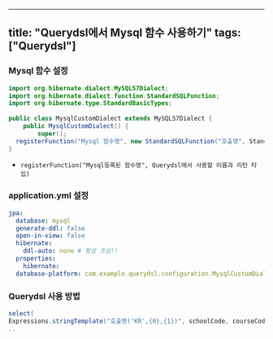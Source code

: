 
---
title: "Querydsl에서 Mysql 함수 사용하기"
tags: ["Querydsl"]
---
### Mysql 함수 설정 
```java
import org.hibernate.dialect.MySQL57Dialect;  
import org.hibernate.dialect.function.StandardSQLFunction;  
import org.hibernate.type.StandardBasicTypes;  
  
public class MysqlCustomDialect extends MySQL57Dialect {  
    public MysqlCustomDialect() {  
        super();  
  registerFunction("Mysql 함수명", new StandardSQLFunction("호출명", StandardBasicTypes.STRING));  
}
```
- `registerFunction("Mysql등록된 함수명", Querydsl에서 사용할 이름과 리턴 타입)`

### application.yml 설정
```yml 
jpa: 
  database: mysql  
  generate-ddl: false  
  open-in-view: false  
  hibernate: 
    ddl-auto: none # 항상 조심!! 
  properties: 
    hibernate: 
  database-platform: com.example.querydsl.configuration.MysqlCustomDialect # 이 부분에 생성
```

### Querydsl 사용 방법
```java
select(
Expressions.stringTemplate("호출명('KR',{0},{1})", schoolCode, courseCode),
..
```

